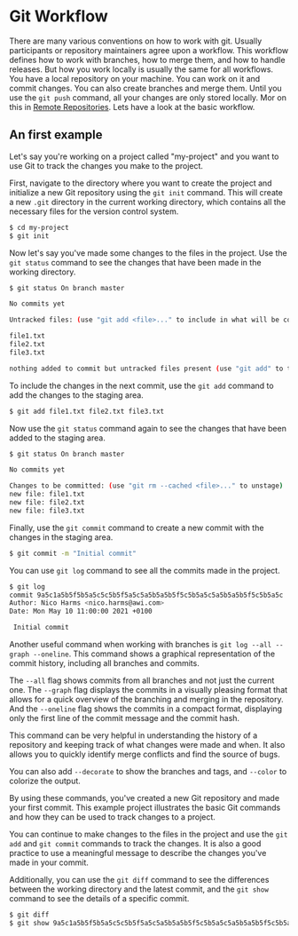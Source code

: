 # Git Workflow

There are many various conventions on how to work with git. Usually participants or repository maintainers agree upon a workflow. This workflow defines how to work with branches, how to merge them, and how to handle releases. But how you work locally is usually the same for all workflows.
You have a local repository on your machine. You can work on it and commit changes. You can also create branches and merge them. Until you use the `git push` command, all your changes are only stored locally. Mor on this in [Remote Repositories](07_Remote%20Repositories.md). Lets have a look at the basic workflow.

## An first example
Let's say you're working on a project called "my-project" and you want to use Git to track the changes you make to the project.

First, navigate to the directory where you want to create the project and initialize a new Git repository using the `git init` command. This will create a new `.git` directory in the current working directory, which contains all the necessary files for the version control system.

```bash
$ cd my-project
$ git init
```

Now let's say you've made some changes to the files in the project. Use the `git status` command to see the changes that have been made in the working directory.

```bash
$ git status On branch master

No commits yet

Untracked files: (use "git add <file>..." to include in what will be committed)

file1.txt 
file2.txt 
file3.txt

nothing added to commit but untracked files present (use "git add" to track)
```

To include the changes in the next commit, use the `git add` command to add the changes to the staging area.

```bash
$ git add file1.txt file2.txt file3.txt
```

Now use the `git status` command again to see the changes that have been added to the staging area.

```bash
$ git status On branch master

No commits yet

Changes to be committed: (use "git rm --cached <file>..." to unstage) 
new file: file1.txt 
new file: file2.txt 
new file: file3.txt
```

Finally, use the `git commit` command to create a new commit with the changes in the staging area.

```bash
$ git commit -m "Initial commit"
```

You can use `git log` command to see all the commits made in the project.

```bash
$ git log
commit 9a5c1a5b5f5b5a5c5c5b5f5a5c5a5b5a5b5f5c5b5a5c5a5b5a5b5f5c5b5a5c
Author: Nico Harms <nico.harms@awi.com>
Date: Mon May 10 11:00:00 2021 +0100

 Initial commit

```

Another useful command when working with branches is `git log --all --graph --oneline`. This command shows a graphical representation of the commit history, including all branches and commits.

The `--all` flag shows commits from all branches and not just the current one. The `--graph` flag displays the commits in a visually pleasing format that allows for a quick overview of the branching and merging in the repository. And the `--oneline` flag shows the commits in a compact format, displaying only the first line of the commit message and the commit hash.

This command can be very helpful in understanding the history of a repository and keeping track of what changes were made and when. It also allows you to quickly identify merge conflicts and find the source of bugs.

You can also add `--decorate` to show the branches and tags, and `--color` to colorize the output.

By using these commands, you've created a new Git repository and made your first commit. This example project illustrates the basic Git commands and how they can be used to track changes to a project.

You can continue to make changes to the files in the project and use the `git add` and `git commit` commands to track the changes. It is also a good practice to use a meaningful message to describe the changes you've made in your commit.

Additionally, you can use the `git diff` command to see the differences between the working directory and the latest commit, and the `git show` command to see the details of a specific commit.

```bash
$ git diff 
$ git show 9a5c1a5b5f5b5a5c5c5b5f5a5c5a5b5a5b5f5c5b5a5c5a5b5a5b5f5c5b5a5c
```
